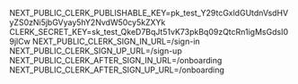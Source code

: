NEXT_PUBLIC_CLERK_PUBLISHABLE_KEY=pk_test_Y29tcGxldGUtdnVsdHVyZS0zNi5jbGVyay5hY2NvdW50cy5kZXYk
CLERK_SECRET_KEY=sk_test_QkeD7BqJt51vK73pkBq09zQtcRn1igMsGdsI09jlCw
NEXT_PUBLIC_CLERK_SIGN_IN_URL=/sign-in
NEXT_PUBLIC_CLERK_SIGN_UP_URL=/sign-up
NEXT_PUBLIC_CLERK_AFTER_SIGN_IN_URL=/onboarding
NEXT_PUBLIC_CLERK_AFTER_SIGN_UP_URL=/onboarding


